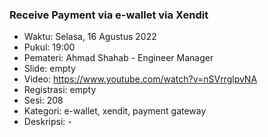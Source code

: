 ###  Receive Payment via e-wallet via Xendit 

- Waktu: Selasa, 16 Agustus 2022
- Pukul: 19:00
- Pemateri: Ahmad Shahab - Engineer Manager
- Slide: empty
- Video: https://www.youtube.com/watch?v=nSVrrglpvNA
- Registrasi: empty
- Sesi: 208
- Kategori: e-wallet, xendit, payment gateway
- Deskripsi: -

